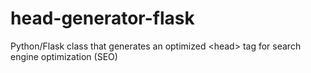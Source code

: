 # head-generator-flask
Python/Flask class that generates an optimized &lt;head> tag for search engine optimization (SEO)
